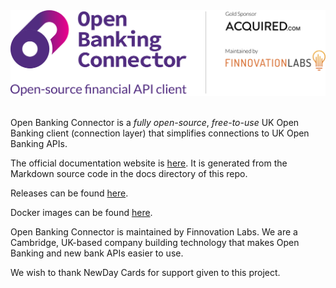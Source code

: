 <div align="center">
  <img src="obc-logo.svg" width="600" alt="Logo"/>
</div>
<br>

Open Banking Connector is a *fully open-source*,
*free-to-use* UK Open Banking client (connection layer) that simplifies connections to UK Open Banking APIs.

The official documentation website is [here](https://docs.openbankingconnector.io/). It is generated from the Markdown source code in the docs directory of this repo.

Releases can be found [here](https://github.com/finlabsuk/open-banking-connector/releases).

Docker images can be found [here](https://github.com/finlabsuk/open-banking-connector/pkgs/container/open-banking-connector-web-app).

Open Banking Connector is maintained by Finnovation Labs. We are a Cambridge, UK-based company building technology that
makes Open Banking and new bank APIs easier to use.

We wish to thank NewDay Cards for support given to this project.
